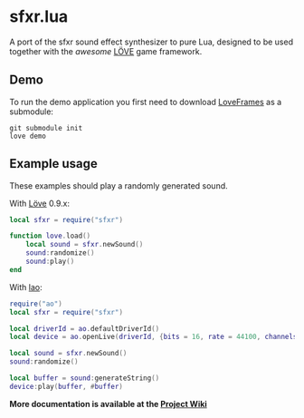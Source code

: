 sfxr.lua
========

A port of the sfxr sound effect synthesizer to pure Lua, designed to be used
together with the *awesome* [LÖVE](https://love2d.org) game framework.

Demo
----

To run the demo application you first need to download
[LoveFrames](https://github.com/NikolaiResokav/LoveFrames) as a submodule:
```
git submodule init
love demo
```

Example usage
-------------

These examples should play a randomly generated sound.

With [Löve](http://love2d.org) 0.9.x:
```lua
local sfxr = require("sfxr")

function love.load()
    local sound = sfxr.newSound()
    sound:randomize()
    sound:play()
end
```

With [lao](https://github.com/TheLinx/lao):
```lua
require("ao")
local sfxr = require("sfxr")

local driverId = ao.defaultDriverId()
local device = ao.openLive(driverId, {bits = 16, rate = 44100, channels = 1})

local sound = sfxr.newSound()
sound:randomize()

local buffer = sound:generateString()
device:play(buffer, #buffer)
```

**More documentation is available at the [Project Wiki](https://github.com/nucular/sfxrlua/wiki)**
